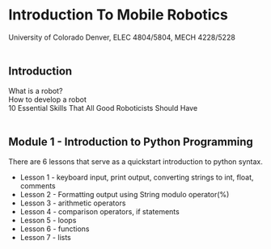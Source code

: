 # Introduction To Mobile Robotics

University of Colorado Denver, ELEC 4804/5804, MECH 4228/5228
</br></br>

## Introduction

What is a robot?</br>
How to develop a robot</br>
10 Essential Skills That All Good Roboticists Should Have
</br></br>

## Module 1 - Introduction to Python Programming

There are 6 lessons that serve as a quickstart introduction to python syntax. 

- Lesson 1 - keyboard input, print output, converting strings to int, float, comments
- Lesson 2 - Formatting output using String modulo operator(%) 
- Lesson 3 - arithmetic operators
- Lesson 4 - comparison operators, if statements
- Lesson 5 - loops
- Lesson 6 - functions
- Lesson 7 - lists
<br><br> 

